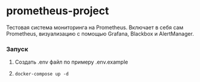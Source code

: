 # prometheus-project
Тестовая система мониторинга на Prometheus.
Включает в себя сам Prometheus, визуализацию с помощью Grafana, Blackbox и AlertManager.

### Запуск
1. Создать .env файл по примеру .env.example

2. `docker-compose up -d`
